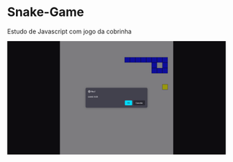 # Snake-Game
Estudo de Javascript com jogo da cobrinha

![print](https://github.com/caroljusten/Snake-Game/blob/main/Game-Over%20Print.png)
